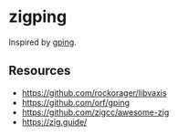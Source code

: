 # zigping

Inspired by [gping](https://github.com/orf/gping).

## Resources

- https://github.com/rockorager/libvaxis
- https://github.com/orf/gping
- https://github.com/zigcc/awesome-zig
- https://zig.guide/
